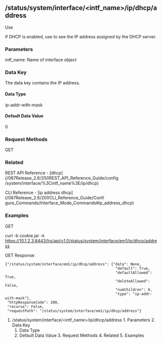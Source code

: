 ## /status/system/interface/<intf_name>/ip/dhcp/address

Use

If DHCP is enabled, use to see the IP address assigned by the DHCP server.

### Parameters

intf_name: Name of interface object

### Data Key

The data key contains the IP address.

#### Data Type

ip-addr-with-mask

#### Default Data Value

0

### Request Methods

GET

### Related

REST API Reference - [dhcp](/087Release_2.6/250REST_API_Reference_Guide/config
/system/interface/%3Cintf_name%3E/ip/dhcp)

CLI Reference - [ip address dhcp](/087Release_2.6/200CLI_Reference_Guide/Confi
gure_Commands/Interface_Mode_Commands#ip_address_dhcp)

### Examples

GET

curl -b cookie.jar -k
https://10.1.2.3:8443/lrs/api/v1.0/status/system/interface/em1/ip/dhcp/address

GET Response

    
    
    {"/status/system/interface/em1/ip/dhcp/address": {"data": None,
                                                       "default": True,
                                                       "defaultAllowed": True,
                                                       "deleteAllowed": False,
                                                       "numChildren": 0,
                                                       "type": "ip-addr-with-mask"},
     "httpResponseCode": 200,
     "recurse": False,
     "requestPath": "/status/system/interface/em1/ip/dhcp/address"}
    

  1. /status/system/interface/<intf_name>/ip/dhcp/address
    1. Parameters
    2. Data Key
      1. Data Type
      2. Default Data Value
    3. Request Methods
    4. Related
    5. Examples

